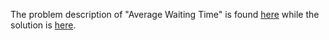 The problem description of "Average Waiting Time" is found [here](https://leetcode.com/problems/average-waiting-time/) while the solution is [here](ttps://github.com/aurimas13/Solutions-To-Problems/blob/main/LeetCode/Python%20Solutions/Average%20Waiting%20Time/average.py).
